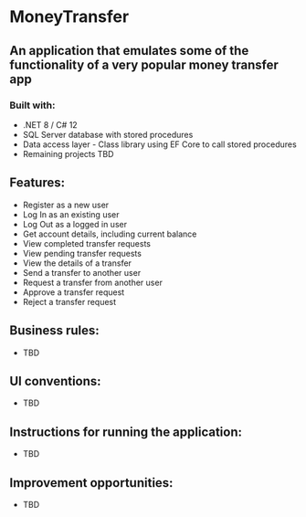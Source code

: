 # MoneyTransfer

## An application that emulates some of the functionality of a very popular money transfer app

### Built with: 
- .NET 8 / C# 12
- SQL Server database with stored procedures
- Data access layer - Class library using EF Core to call stored procedures
- Remaining projects TBD

## Features:
- Register as a new user
- Log In as an existing user
- Log Out as a logged in user
- Get account details, including current balance
- View completed transfer requests
- View pending transfer requests
- View the details of a transfer
- Send a transfer to another user
- Request a transfer from another user
- Approve a transfer request
- Reject a transfer request

## Business rules:
- TBD

## UI conventions:
- TBD

## Instructions for running the application:
- TBD

## Improvement opportunities:
- TBD




